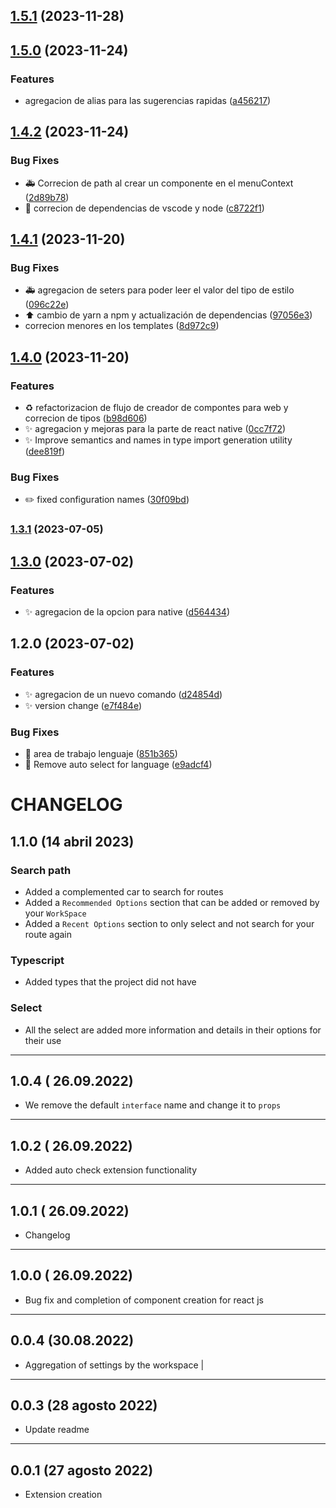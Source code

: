 

## [1.5.1](https://github.com/JavGt/vscode-component-creator/compare/v1.5.0...v1.5.1) (2023-11-28)

## [1.5.0](https://github.com/JavGt/vscode-component-creator/compare/v1.4.2...v1.5.0) (2023-11-24)


### Features

* agregacion de alias para las sugerencias rapidas ([a456217](https://github.com/JavGt/vscode-component-creator/commit/a4562175efeeda8fd46b4f2ee723a1977d829ff4))

## [1.4.2](https://github.com/JavGt/vscode-component-creator/compare/v1.4.1...v1.4.2) (2023-11-24)


### Bug Fixes

* :ambulance: Correcion de path al crear un componente en el menuContext ([2d89b78](https://github.com/JavGt/vscode-component-creator/commit/2d89b783b5a609a01277f2c162c8cd3f0b77ea38))
* :pushpin: correcion de dependencias de vscode y node ([c8722f1](https://github.com/JavGt/vscode-component-creator/commit/c8722f15c9aceea1c6c7a5d0444a1e9566f4e5ff))

## [1.4.1](https://github.com/JavGt/vscode-component-creator/compare/v1.4.0...v1.4.1) (2023-11-20)


### Bug Fixes

* :ambulance: agregacion de seters para poder leer el valor del tipo de estilo ([096c22e](https://github.com/JavGt/vscode-component-creator/commit/096c22ec23c75bbdafb342e58e48c9c6f0d120c8))
* ⬆️ cambio de yarn a npm y actualización de dependencias ([97056e3](https://github.com/JavGt/vscode-component-creator/commit/97056e3e9b34756b2ae0a8ee4e5d178e564d2feb))
* correcion menores en los templates ([8d972c9](https://github.com/JavGt/vscode-component-creator/commit/8d972c998718b5328748bd8f3a4beff1fb783f45))

## [1.4.0](https://github.com/JavGt/vscode-component-creator/compare/v1.3.1...v1.4.0) (2023-11-20)


### Features

* :recycle: refactorizacion de flujo de creador de compontes para web y correcion de tipos ([b98d606](https://github.com/JavGt/vscode-component-creator/commit/b98d606156d7ea97a4c33f03f5a68d13a6775418))
* :sparkles: agregacion y mejoras para la parte de react native ([0cc7f72](https://github.com/JavGt/vscode-component-creator/commit/0cc7f722321cf14db297a3c1b35f286ca485eabe))
* :sparkles: Improve semantics and names in type import generation utility ([dee819f](https://github.com/JavGt/vscode-component-creator/commit/dee819f28560a07562ae4a7815865b491a199dc7))


### Bug Fixes

* :pencil2: fixed configuration names ([30f09bd](https://github.com/JavGt/vscode-component-creator/commit/30f09bdd08d0ed1215a9843d9fc8181157422ed2))

### [1.3.1](https://github.com/JavGt/component-creator/compare/v1.3.0...v1.3.1) (2023-07-05)

## [1.3.0](https://github.com/JavGt/component-creator/compare/v1.2.0...v1.3.0) (2023-07-02)

### Features

- :sparkles: agregacion de la opcion para native ([d564434](https://github.com/JavGt/component-creator/commit/d564434c60d725b12a3d606763e6eff3755c8e01))

## 1.2.0 (2023-07-02)

### Features

- :sparkles: agregacion de un nuevo comando ([d24854d](https://github.com/JavGt/component-creator/commit/d24854decd63e62e47c1194f853450bdbd7232e6))
- :sparkles: version change ([e7f484e](https://github.com/JavGt/component-creator/commit/e7f484e6e11458ec0e165859c5c2282f3ec99ce8))

### Bug Fixes

- :bug: area de trabajo lenguaje ([851b365](https://github.com/JavGt/component-creator/commit/851b365a48057cd4b258a0745bd42d4adfcc931e))
- :bug: Remove auto select for language ([e9adcf4](https://github.com/JavGt/component-creator/commit/e9adcf44cf765b1aa412d0a68491bbd70d80df70))

# CHANGELOG

## 1.1.0 (14 abril 2023)

### Search path

- Added a complemented car to search for routes
- Added a `Recommended Options` section that can be added or removed by your `WorkSpace`
- Added a `Recent Options` section to only select and not search for your route again

### Typescript

- Added types that the project did not have

### Select

- All the select are added more information and details in their options for their use

---

## 1.0.4 ( 26.09.2022)

- We remove the default `interface` name and change it to `props`

---

## 1.0.2 ( 26.09.2022)

- Added auto check extension functionality

---

## 1.0.1 ( 26.09.2022)

- Changelog

---

## 1.0.0 ( 26.09.2022)

- Bug fix and completion of component creation for react js

---

## 0.0.4 (30.08.2022)

- Aggregation of settings by the workspace |

---

## 0.0.3 (28 agosto 2022)

- Update readme

---

## 0.0.1 (27 agosto 2022)

- Extension creation

